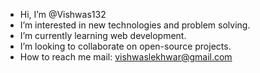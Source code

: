 -  Hi, I’m @Vishwas132
-  I’m interested in new technologies and problem solving.
-  I’m currently learning web development.
-  I’m looking to collaborate on open-source projects.
-  How to reach me mail: vishwaslekhwar@gmail.com

<!---
Vishwas132/Vishwas132 is a ✨ special ✨ repository because its `README.md` (this file) appears on your GitHub profile.
You can click the Preview link to take a look at your changes.
--->
